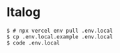 # Italog

```console
$ # npx vercel env pull .env.local
$ cp .env.local.example .env.local
$ code .env.local
```
